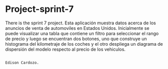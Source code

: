 # Project-sprint-7
There is the sprint 7 project.
Esta aplicación muestra datos acerca de los anuncios de venta de automoviles en Estados Unidos. Inicialmente se puede visualizar una tabla que contiene un filtro para seleccionar el rango de precio y luego se encuentran dos botones, uno que construye un histograma del kilometraje de los coches y el otro despliega un diagrama de dispersión del modelo respecto al precio de los vehiculos.

                                                                                                                                                        Edison Cardozo.